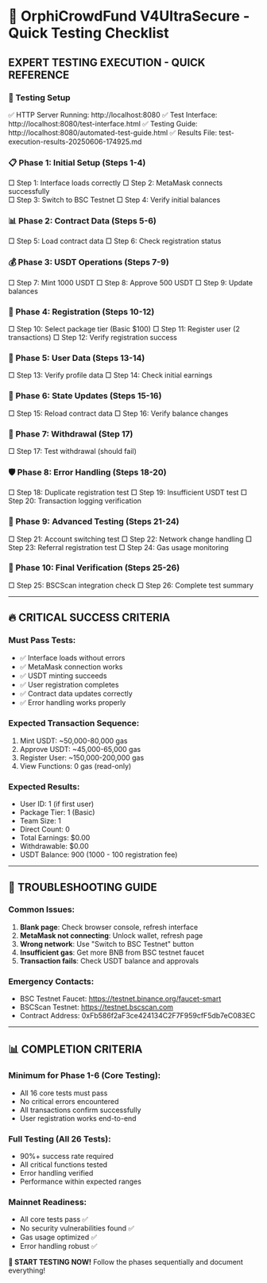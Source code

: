 🚀 OrphiCrowdFund V4UltraSecure - Quick Testing Checklist
=========================================================

## EXPERT TESTING EXECUTION - QUICK REFERENCE

### 🎯 Testing Setup
✅ HTTP Server Running: http://localhost:8080
✅ Test Interface: http://localhost:8080/test-interface.html
✅ Testing Guide: http://localhost:8080/automated-test-guide.html
✅ Results File: test-execution-results-20250606-174925.md

### 📋 Phase 1: Initial Setup (Steps 1-4)
□ Step 1: Interface loads correctly
□ Step 2: MetaMask connects successfully  
□ Step 3: Switch to BSC Testnet
□ Step 4: Verify initial balances

### 📊 Phase 2: Contract Data (Steps 5-6)
□ Step 5: Load contract data
□ Step 6: Check registration status

### 💰 Phase 3: USDT Operations (Steps 7-9)
□ Step 7: Mint 1000 USDT
□ Step 8: Approve 500 USDT
□ Step 9: Update balances

### 📝 Phase 4: Registration (Steps 10-12)
□ Step 10: Select package tier (Basic $100)
□ Step 11: Register user (2 transactions)
□ Step 12: Verify registration success

### 👤 Phase 5: User Data (Steps 13-14)
□ Step 13: Verify profile data
□ Step 14: Check initial earnings

### 🔄 Phase 6: State Updates (Steps 15-16)
□ Step 15: Reload contract data
□ Step 16: Verify balance changes

### 💸 Phase 7: Withdrawal (Step 17)
□ Step 17: Test withdrawal (should fail)

### 🛡️ Phase 8: Error Handling (Steps 18-20)
□ Step 18: Duplicate registration test
□ Step 19: Insufficient USDT test
□ Step 20: Transaction logging verification

### 🔬 Phase 9: Advanced Testing (Steps 21-24)
□ Step 21: Account switching test
□ Step 22: Network change handling
□ Step 23: Referral registration test
□ Step 24: Gas usage monitoring

### 🎯 Phase 10: Final Verification (Steps 25-26)
□ Step 25: BSCScan integration check
□ Step 26: Complete test summary

---

## 🔥 CRITICAL SUCCESS CRITERIA

### Must Pass Tests:
- ✅ Interface loads without errors
- ✅ MetaMask connection works
- ✅ USDT minting succeeds
- ✅ User registration completes
- ✅ Contract data updates correctly
- ✅ Error handling works properly

### Expected Transaction Sequence:
1. Mint USDT: ~50,000-80,000 gas
2. Approve USDT: ~45,000-65,000 gas  
3. Register User: ~150,000-200,000 gas
4. View Functions: 0 gas (read-only)

### Expected Results:
- User ID: 1 (if first user)
- Package Tier: 1 (Basic)
- Team Size: 1
- Direct Count: 0
- Total Earnings: $0.00
- Withdrawable: $0.00
- USDT Balance: 900 (1000 - 100 registration fee)

---

## 🚨 TROUBLESHOOTING GUIDE

### Common Issues:
1. **Blank page**: Check browser console, refresh interface
2. **MetaMask not connecting**: Unlock wallet, refresh page
3. **Wrong network**: Use "Switch to BSC Testnet" button
4. **Insufficient gas**: Get more BNB from BSC testnet faucet
5. **Transaction fails**: Check USDT balance and approvals

### Emergency Contacts:
- BSC Testnet Faucet: https://testnet.binance.org/faucet-smart
- BSCScan Testnet: https://testnet.bscscan.com
- Contract Address: 0xFb586f2aF3ce424134C2F7F959cfF5db7eC083EC

---

## 📊 COMPLETION CRITERIA

### Minimum for Phase 1-6 (Core Testing):
- All 16 core tests must pass
- No critical errors encountered
- All transactions confirm successfully
- User registration works end-to-end

### Full Testing (All 26 Tests):
- 90%+ success rate required
- All critical functions tested
- Error handling verified
- Performance within expected ranges

### Mainnet Readiness:
- All core tests pass ✅
- No security vulnerabilities found ✅
- Gas usage optimized ✅
- Error handling robust ✅

**🎯 START TESTING NOW!**
Follow the phases sequentially and document everything!
